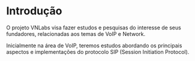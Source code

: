 # Introdução

O projeto VNLabs visa fazer estudos e pesquisas do interesse de seus fundadores, relacionadas aos temas de VoIP e Network.  

Inicialmente na área de VoIP, teremos estudos abordando os principais aspectos e implementações do protocolo SIP (Session Initiation Protocol).  
